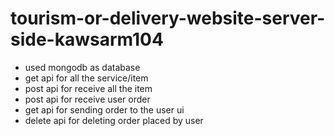 # tourism-or-delivery-website-server-side-kawsarm104

- used mongodb as database
- get api for all the service/item
- post api for receive all the item
- post api for receive user order
- get api for sending order to the user ui
- delete api for deleting order placed by user
